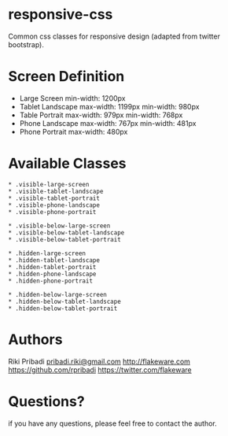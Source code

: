 responsive-css
==============

Common css classes for responsive design (adapted from twitter bootstrap).

Screen Definition
=================
* Large Screen
    min-width: 1200px
* Tablet Landscape
    max-width: 1199px
    min-width: 980px
* Table Portrait
    max-width: 979px
    min-width: 768px
* Phone Landscape
    max-width: 767px
    min-width: 481px
* Phone Portrait
    max-width: 480px

Available Classes
=================

    * .visible-large-screen
    * .visible-tablet-landscape
    * .visible-tablet-portrait
    * .visible-phone-landscape
    * .visible-phone-portrait
    
    * .visible-below-large-screen
    * .visible-below-tablet-landscape
    * .visible-below-tablet-portrait

    * .hidden-large-screen
    * .hidden-tablet-landscape
    * .hidden-tablet-portrait
    * .hidden-phone-landscape
    * .hidden-phone-portrait

    * .hidden-below-large-screen
    * .hidden-below-tablet-landscape
    * .hidden-below-tablet-portrait


Authors
=======

Riki Pribadi
pribadi.riki@gmail.com
http://flakeware.com
https://github.com/rpribadi
https://twitter.com/flakeware

Questions?
==========

if you have any questions, please feel free to contact the author.
